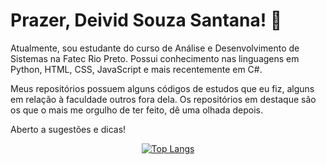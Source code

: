 # Prazer, Deivid Souza Santana! 👋
Atualmente, sou estudante do curso de Análise e Desenvolvimento de Sistemas na Fatec Rio Preto. Possui conhecimento nas linguagens em Python, HTML, CSS, JavaScript e mais recentemente em C#.

Meus repositórios possuem alguns códigos de estudos que eu fiz, alguns em relação à faculdade outros fora dela. Os repositórios em destaque são os que o mais me orgulho de ter feito, dê uma olhada depois.
 
Aberto a sugestões e dicas!

<div align="center">
<p>

[![Top Langs](https://github-readme-stats.vercel.app/api/top-langs/?username=deividsousan)](https://github.com/anuraghazra/github-readme-stats)

</p>
</div>



